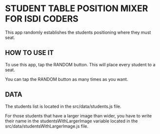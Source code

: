 # STUDENT TABLE POSITION MIXER FOR ISDI CODERS

This app randomly establishes the students positioning where they must seat.

## HOW TO USE IT

To use this app, tap the RANDOM button. This will place every student to a seat.

You can tap the RANDOM button as many times as you want.

## DATA

The students list is located in the src/data/students.js file.

For those students that have a larger image than wider, you have to write their name in the studentsWithLargerImage variable located in the src/data/studentsWithLargerImage.js file.
